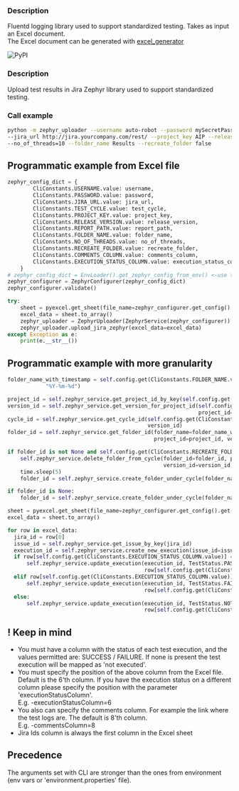 ### Description

Fluentd logging library used to support standardized testing. Takes as input an Excel document.  
The Excel document can be generated with [excel_generator](https://github.com/estuaryoss/test-libs-python/tree/master/excel_generator)

![PyPI](https://img.shields.io/pypi/v/zephyr-uploader)

### Description

Upload test results in Jira Zephyr library used to support standardized testing.

### Call example

```bash
python -m zephyr_uploader --username auto-robot --password mySecretPasswd123! \
--jira_url http://jira.yourcompany.com/rest/ --project_key AIP --release_version 1.2-UP2020 --test_cycle Regression --report_path Regression_FTP.xls \
--no_of_threads=10 --folder_name Results --recreate_folder false 
```

## Programmatic example from Excel file

```python
zephyr_config_dict = {
        CliConstants.USERNAME.value: username,
        CliConstants.PASSWORD.value: password,
        CliConstants.JIRA_URL.value: jira_url,
        CliConstants.TEST_CYCLE.value: test_cycle,
        CliConstants.PROJECT_KEY.value: project_key,
        CliConstants.RELEASE_VERSION.value: release_version,
        CliConstants.REPORT_PATH.value: report_path,
        CliConstants.FOLDER_NAME.value: folder_name,
        CliConstants.NO_OF_THREADS.value: no_of_threads,
        CliConstants.RECREATE_FOLDER.value: recreate_folder,
        CliConstants.COMMENTS_COLUMN.value: comments_column,
        CliConstants.EXECUTION_STATUS_COLUMN.value: execution_status_column
    }
# zephyr_config_dict = EnvLoader().get_zephyr_config_from_env() <-use this one if you use an 'environment.properties'
zephyr_configurer = ZephyrConfigurer(zephyr_config_dict)
zephyr_configurer.validate()

try:
    sheet = pyexcel.get_sheet(file_name=zephyr_configurer.get_config().get(CliConstants.REPORT_PATH.value))
    excel_data = sheet.to_array()
    zephyr_uploader = ZephyrUploader(ZephyrService(zephyr_configurer))
    zephyr_uploader.upload_jira_zephyr(excel_data=excel_data)
except Exception as e:
    print(e.__str__())
```

## Programmatic example with more granularity

```python
folder_name_with_timestamp = self.config.get(CliConstants.FOLDER_NAME.value) + "_" + date.today().strftime(
            "%Y-%m-%d")

project_id = self.zephyr_service.get_project_id_by_key(self.config.get(CliConstants.PROJECT_KEY.value))
version_id = self.zephyr_service.get_version_for_project_id(self.config.get(CliConstants.RELEASE_VERSION.value),
                                                            project_id=project_id)
cycle_id = self.zephyr_service.get_cycle_id(self.config.get(CliConstants.TEST_CYCLE.value), project_id,
                                            version_id)
folder_id = self.zephyr_service.get_folder_id(folder_name=folder_name_with_timestamp, cycle_id=cycle_id,
                                              project_id=project_id, version_id=version_id)

if folder_id is not None and self.config.get(CliConstants.RECREATE_FOLDER.value):
    self.zephyr_service.delete_folder_from_cycle(folder_id=folder_id, project_id=project_id,
                                                 version_id=version_id, cycle_id=cycle_id)
    time.sleep(5)
    folder_id = self.zephyr_service.create_folder_under_cycle(folder_name=folder_name_with_timestamp)

if folder_id is None:
    folder_id = self.zephyr_service.create_folder_under_cycle(folder_name=folder_name_with_timestamp)

sheet = pyexcel.get_sheet(file_name=zephyr_configurer.get_config().get(CliConstants.REPORT_PATH.value))
excel_data = sheet.to_array()

for row in excel_data:
  jira_id = row[0]
  issue_id = self.zephyr_service.get_issue_by_key(jira_id)
  execution_id = self.zephyr_service.create_new_execution(issue_id=issue_id, zephyr_meta_info=zephyr_meta_info)
  if row[self.config.get(CliConstants.EXECUTION_STATUS_COLUMN.value)] == ExecutionStatus.SUCCESS.value:
      self.zephyr_service.update_execution(execution_id, TestStatus.PASSED.value,
                                           row[self.config.get(CliConstants.COMMENTS_COLUMN.value)])
  elif row[self.config.get(CliConstants.EXECUTION_STATUS_COLUMN.value)] == ExecutionStatus.FAILURE.value:
      self.zephyr_service.update_execution(execution_id, TestStatus.FAILED.value,
                                           row[self.config.get(CliConstants.COMMENTS_COLUMN.value)])
  else:
      self.zephyr_service.update_execution(execution_id, TestStatus.NOT_EXECUTED.value,
                                           row[self.config.get(CliConstants.COMMENTS_COLUMN.value)])
```

## ! Keep in mind

- You must have a column with the status of each test execution, and the values permitted are: SUCCESS / FAILURE. If
  none is present the test execution will be mapped as 'not executed'.
- You must specify the position of the above column from the Excel file. Default is the 6'th column. If you have the
  execution status on a different column please specify the position with the parameter 'executionStatusColumn'.   
  E.g. -executionStatusColumn=6
- You also can specify the comments column. For example the link where the test logs are. The default is 8'th column.   
  E.g. -commentsColumn=8
- Jira Ids column is always the first column in the Excel sheet

## Precedence

The arguments set with CLI are stronger than the ones from environment (env vars or 'environment.properties'
file).
